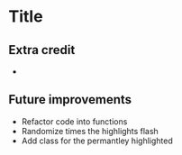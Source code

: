 # Title

## Extra credit

* 

## Future improvements

* Refactor code into functions
* Randomize times the highlights flash
* Add class for the permantley highlighted

 